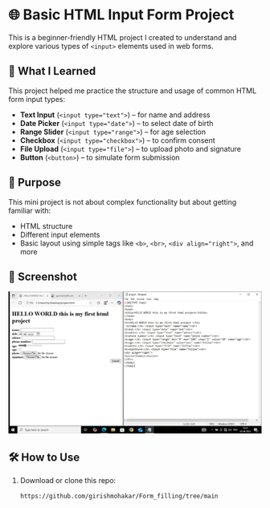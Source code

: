 # 🌐 Basic HTML Input Form Project

This is a beginner-friendly HTML project I created to understand and explore various types of `<input>` elements used in web forms.

## 🚀 What I Learned

This project helped me practice the structure and usage of common HTML form input types:

- **Text Input** (`<input type="text">`) – for name and address  
- **Date Picker** (`<input type="date">`) – to select date of birth  
- **Range Slider** (`<input type="range">`) – for age selection  
- **Checkbox** (`<input type="checkbox">`) – to confirm consent  
- **File Upload** (`<input type="file">`) – to upload photo and signature  
- **Button** (`<button>`) – to simulate form submission  

## 🧠 Purpose

This mini project is not about complex functionality but about getting familiar with:

- HTML structure
- Different input elements
- Basic layout using simple tags like `<b>`, `<br>`, `<div align="right">`, and more

## 📸 Screenshot


![Form Screenshot](IMG-20250603-WA0025.jpg)

## 🛠️ How to Use

1. Download or clone this repo:
   ```bash
   https://github.com/girishmohakar/Form_filling/tree/main
